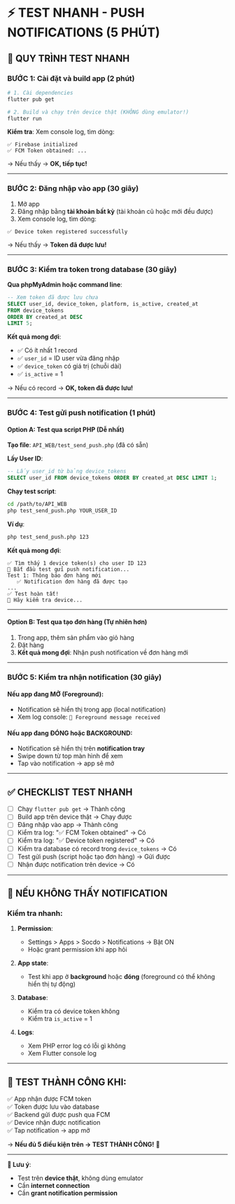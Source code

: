 # ⚡ TEST NHANH - PUSH NOTIFICATIONS (5 PHÚT)

## 🎯 QUY TRÌNH TEST NHANH

### BƯỚC 1: Cài đặt và build app (2 phút)

```bash
# 1. Cài dependencies
flutter pub get

# 2. Build và chạy trên device thật (KHÔNG dùng emulator!)
flutter run
```

**Kiểm tra**: Xem console log, tìm dòng:
```
✅ Firebase initialized
✅ FCM Token obtained: ...
```

→ Nếu thấy → **OK, tiếp tục!**

---

### BƯỚC 2: Đăng nhập vào app (30 giây)

1. Mở app
2. Đăng nhập bằng **tài khoản bất kỳ** (tài khoản cũ hoặc mới đều được)
3. Xem console log, tìm dòng:
```
✅ Device token registered successfully
```

→ Nếu thấy → **Token đã được lưu!**

---

### BƯỚC 3: Kiểm tra token trong database (30 giây)

**Qua phpMyAdmin hoặc command line**:

```sql
-- Xem token đã được lưu chưa
SELECT user_id, device_token, platform, is_active, created_at 
FROM device_tokens 
ORDER BY created_at DESC 
LIMIT 5;
```

**Kết quả mong đợi**:
- ✅ Có ít nhất 1 record
- ✅ `user_id` = ID user vừa đăng nhập
- ✅ `device_token` có giá trị (chuỗi dài)
- ✅ `is_active` = 1

→ Nếu có record → **OK, token đã được lưu!**

---

### BƯỚC 4: Test gửi push notification (1 phút)

#### Option A: Test qua script PHP (Dễ nhất)

**Tạo file**: `API_WEB/test_send_push.php` (đã có sẵn)

**Lấy User ID**:
```sql
-- Lấy user_id từ bảng device_tokens
SELECT user_id FROM device_tokens ORDER BY created_at DESC LIMIT 1;
```

**Chạy test script**:
```bash
cd /path/to/API_WEB
php test_send_push.php YOUR_USER_ID
```

**Ví dụ**:
```bash
php test_send_push.php 123
```

**Kết quả mong đợi**:
```
✅ Tìm thấy 1 device token(s) cho user ID 123
🧪 Bắt đầu test gửi push notification...
Test 1: Thông báo đơn hàng mới
   ✅ Notification đơn hàng đã được tạo
...
✅ Test hoàn tất!
📱 Hãy kiểm tra device...
```

---

#### Option B: Test qua tạo đơn hàng (Tự nhiên hơn)

1. Trong app, thêm sản phẩm vào giỏ hàng
2. Đặt hàng
3. **Kết quả mong đợi**: Nhận push notification về đơn hàng mới

---

### BƯỚC 5: Kiểm tra nhận notification (30 giây)

#### Nếu app đang MỞ (Foreground):
- Notification sẽ hiển thị trong app (local notification)
- Xem log console: `📱 Foreground message received`

#### Nếu app đang ĐÓNG hoặc BACKGROUND:
- Notification sẽ hiển thị trên **notification tray**
- Swipe down từ top màn hình để xem
- Tap vào notification → app sẽ mở

---

## ✅ CHECKLIST TEST NHANH

- [ ] Chạy `flutter pub get` → Thành công
- [ ] Build app trên device thật → Chạy được
- [ ] Đăng nhập vào app → Thành công
- [ ] Kiểm tra log: "✅ FCM Token obtained" → Có
- [ ] Kiểm tra log: "✅ Device token registered" → Có
- [ ] Kiểm tra database có record trong `device_tokens` → Có
- [ ] Test gửi push (script hoặc tạo đơn hàng) → Gửi được
- [ ] Nhận được notification trên device → Có

---

## 🐛 NẾU KHÔNG THẤY NOTIFICATION

### Kiểm tra nhanh:

1. **Permission**:
   - Settings > Apps > Socdo > Notifications → Bật ON
   - Hoặc grant permission khi app hỏi

2. **App state**:
   - Test khi app ở **background** hoặc **đóng** (foreground có thể không hiển thị tự động)

3. **Database**:
   - Kiểm tra có device token không
   - Kiểm tra `is_active` = 1

4. **Logs**:
   - Xem PHP error log có lỗi gì không
   - Xem Flutter console log

---

## 🎯 TEST THÀNH CÔNG KHI:

✅ App nhận được FCM token  
✅ Token được lưu vào database  
✅ Backend gửi được push qua FCM  
✅ Device nhận được notification  
✅ Tap notification → app mở  

→ **Nếu đủ 5 điều kiện trên → TEST THÀNH CÔNG!** 🎉

---

**📝 Lưu ý**: 
- Test trên **device thật**, không dùng emulator
- Cần **internet connection**
- Cần **grant notification permission**

